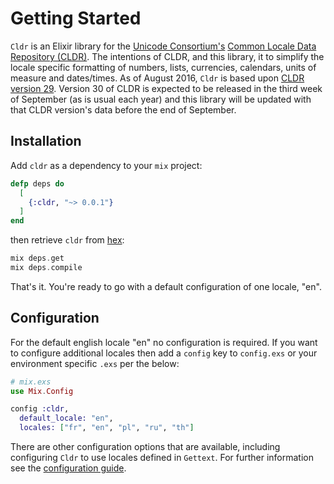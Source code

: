 # Getting Started

`Cldr` is an Elixir library for the [Unicode Consortium's](http://unicode.org) [Common Locale Data Repository (CLDR)](http://cldr.unicode.org).  The intentions of CLDR, and this library, it to simplify the locale specific formatting of numbers, lists, currencies, calendars, units of measure and dates/times.  As of August 2016, `Cldr` is based upon [CLDR version 29](http://cldr.unicode.org). Version 30 of CLDR is expected to be released in the third week of September (as is usual each year) and this library will be updated with that CLDR version's data before the end of September.

## Installation

Add `cldr` as a dependency to your `mix` project:

```elixir
defp deps do
  [
    {:cldr, "~> 0.0.1"}
  ]
end
```

then retrieve `cldr` from [hex](http://hex.pm):

```elixir
mix deps.get
mix deps.compile
```

That's it.  You're ready to go with a default configuration of one locale, "en".

## Configuration

For the default english locale "en" no configuration is required.  If you want to configure additional locales then add a `config` key to `config.exs` or your environment specific `.exs` per the below:

```elixir
# mix.exs
use Mix.Config

config :cldr,
  default_locale: "en",
  locales: ["fr", "en", "pl", "ru", "th"]
```

There are other configuration options that are available, including configuring `Cldr` to use locales defined in `Gettext`.  For further information see the [configuration guide](config.html).


